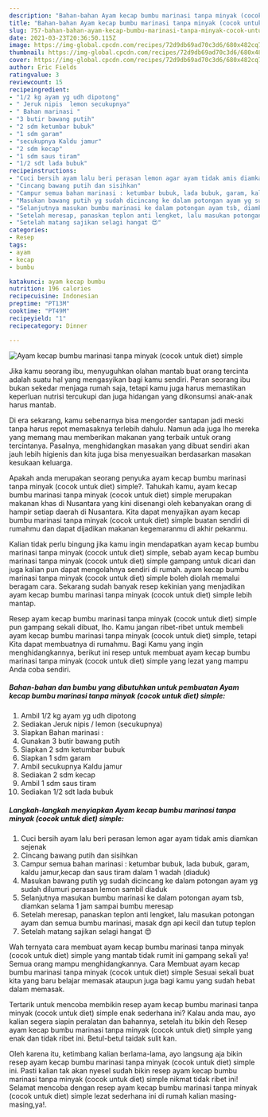```yaml
---
description: "Bahan-bahan Ayam kecap bumbu marinasi tanpa minyak (cocok untuk diet) simple Sederhana dan Mudah Dibuat"
title: "Bahan-bahan Ayam kecap bumbu marinasi tanpa minyak (cocok untuk diet) simple Sederhana dan Mudah Dibuat"
slug: 757-bahan-bahan-ayam-kecap-bumbu-marinasi-tanpa-minyak-cocok-untuk-diet-simple-sederhana-dan-mudah-dibuat
date: 2021-03-23T20:36:50.115Z
image: https://img-global.cpcdn.com/recipes/72d9db69ad70c3d6/680x482cq70/ayam-kecap-bumbu-marinasi-tanpa-minyak-cocok-untuk-diet-simple-foto-resep-utama.jpg
thumbnail: https://img-global.cpcdn.com/recipes/72d9db69ad70c3d6/680x482cq70/ayam-kecap-bumbu-marinasi-tanpa-minyak-cocok-untuk-diet-simple-foto-resep-utama.jpg
cover: https://img-global.cpcdn.com/recipes/72d9db69ad70c3d6/680x482cq70/ayam-kecap-bumbu-marinasi-tanpa-minyak-cocok-untuk-diet-simple-foto-resep-utama.jpg
author: Eric Fields
ratingvalue: 3
reviewcount: 15
recipeingredient:
- "1/2 kg ayam yg udh dipotong"
- " Jeruk nipis  lemon secukupnya"
- " Bahan marinasi "
- "3 butir bawang putih"
- "2 sdm ketumbar bubuk"
- "1 sdm garam"
- "secukupnya Kaldu jamur"
- "2 sdm kecap"
- "1 sdm saus tiram"
- "1/2 sdt lada bubuk"
recipeinstructions:
- "Cuci bersih ayam lalu beri perasan lemon agar ayam tidak amis diamkan sejenak"
- "Cincang bawang putih dan sisihkan"
- "Campur semua bahan marinasi : ketumbar bubuk, lada bubuk, garam, kaldu jamur,kecap dan saus tiram dalam 1 wadah (diaduk)"
- "Masukan bawang putih yg sudah dicincang ke dalam potongan ayam yg sudah dilumuri perasan lemon sambil diaduk"
- "Selanjutnya masukan bumbu marinasi ke dalam potongan ayam tsb, diamkan selama 1 jam sampai bumbu meresap"
- "Setelah meresap, panaskan teplon anti lengket, lalu masukan potongan ayam dan semua bumbu marinasi, masak dgn api kecil dan tutup teplon"
- "Setelah matang sajikan selagi hangat 😍"
categories:
- Resep
tags:
- ayam
- kecap
- bumbu

katakunci: ayam kecap bumbu 
nutrition: 196 calories
recipecuisine: Indonesian
preptime: "PT13M"
cooktime: "PT49M"
recipeyield: "1"
recipecategory: Dinner

---
```



![Ayam kecap bumbu marinasi tanpa minyak (cocok untuk diet) simple](https://img-global.cpcdn.com/recipes/72d9db69ad70c3d6/680x482cq70/ayam-kecap-bumbu-marinasi-tanpa-minyak-cocok-untuk-diet-simple-foto-resep-utama.jpg)

Jika kamu seorang ibu, menyuguhkan olahan mantab buat orang tercinta adalah suatu hal yang mengasyikan bagi kamu sendiri. Peran seorang ibu bukan sekedar menjaga rumah saja, tetapi kamu juga harus memastikan keperluan nutrisi tercukupi dan juga hidangan yang dikonsumsi anak-anak harus mantab.

Di era  sekarang, kamu sebenarnya bisa mengorder santapan jadi meski tanpa harus repot memasaknya terlebih dahulu. Namun ada juga lho mereka yang memang mau memberikan makanan yang terbaik untuk orang tercintanya. Pasalnya, menghidangkan masakan yang dibuat sendiri akan jauh lebih higienis dan kita juga bisa menyesuaikan berdasarkan masakan kesukaan keluarga. 



Apakah anda merupakan seorang penyuka ayam kecap bumbu marinasi tanpa minyak (cocok untuk diet) simple?. Tahukah kamu, ayam kecap bumbu marinasi tanpa minyak (cocok untuk diet) simple merupakan makanan khas di Nusantara yang kini disenangi oleh kebanyakan orang di hampir setiap daerah di Nusantara. Kita dapat menyajikan ayam kecap bumbu marinasi tanpa minyak (cocok untuk diet) simple buatan sendiri di rumahmu dan dapat dijadikan makanan kegemaranmu di akhir pekanmu.

Kalian tidak perlu bingung jika kamu ingin mendapatkan ayam kecap bumbu marinasi tanpa minyak (cocok untuk diet) simple, sebab ayam kecap bumbu marinasi tanpa minyak (cocok untuk diet) simple gampang untuk dicari dan juga kalian pun dapat mengolahnya sendiri di rumah. ayam kecap bumbu marinasi tanpa minyak (cocok untuk diet) simple boleh diolah memalui beragam cara. Sekarang sudah banyak resep kekinian yang menjadikan ayam kecap bumbu marinasi tanpa minyak (cocok untuk diet) simple lebih mantap.

Resep ayam kecap bumbu marinasi tanpa minyak (cocok untuk diet) simple pun gampang sekali dibuat, lho. Kamu jangan ribet-ribet untuk membeli ayam kecap bumbu marinasi tanpa minyak (cocok untuk diet) simple, tetapi Kita dapat membuatnya di rumahmu. Bagi Kamu yang ingin menghidangkannya, berikut ini resep untuk membuat ayam kecap bumbu marinasi tanpa minyak (cocok untuk diet) simple yang lezat yang mampu Anda coba sendiri.

<!--inarticleads1-->

##### Bahan-bahan dan bumbu yang dibutuhkan untuk pembuatan Ayam kecap bumbu marinasi tanpa minyak (cocok untuk diet) simple:

1. Ambil 1/2 kg ayam yg udh dipotong
1. Sediakan  Jeruk nipis / lemon (secukupnya)
1. Siapkan  Bahan marinasi :
1. Gunakan 3 butir bawang putih
1. Siapkan 2 sdm ketumbar bubuk
1. Siapkan 1 sdm garam
1. Ambil secukupnya Kaldu jamur
1. Sediakan 2 sdm kecap
1. Ambil 1 sdm saus tiram
1. Sediakan 1/2 sdt lada bubuk




<!--inarticleads2-->

##### Langkah-langkah menyiapkan Ayam kecap bumbu marinasi tanpa minyak (cocok untuk diet) simple:

1. Cuci bersih ayam lalu beri perasan lemon agar ayam tidak amis diamkan sejenak
1. Cincang bawang putih dan sisihkan
1. Campur semua bahan marinasi : ketumbar bubuk, lada bubuk, garam, kaldu jamur,kecap dan saus tiram dalam 1 wadah (diaduk)
1. Masukan bawang putih yg sudah dicincang ke dalam potongan ayam yg sudah dilumuri perasan lemon sambil diaduk
1. Selanjutnya masukan bumbu marinasi ke dalam potongan ayam tsb, diamkan selama 1 jam sampai bumbu meresap
1. Setelah meresap, panaskan teplon anti lengket, lalu masukan potongan ayam dan semua bumbu marinasi, masak dgn api kecil dan tutup teplon
1. Setelah matang sajikan selagi hangat 😍




Wah ternyata cara membuat ayam kecap bumbu marinasi tanpa minyak (cocok untuk diet) simple yang mantab tidak rumit ini gampang sekali ya! Semua orang mampu menghidangkannya. Cara Membuat ayam kecap bumbu marinasi tanpa minyak (cocok untuk diet) simple Sesuai sekali buat kita yang baru belajar memasak ataupun juga bagi kamu yang sudah hebat dalam memasak.

Tertarik untuk mencoba membikin resep ayam kecap bumbu marinasi tanpa minyak (cocok untuk diet) simple enak sederhana ini? Kalau anda mau, ayo kalian segera siapin peralatan dan bahannya, setelah itu bikin deh Resep ayam kecap bumbu marinasi tanpa minyak (cocok untuk diet) simple yang enak dan tidak ribet ini. Betul-betul taidak sulit kan. 

Oleh karena itu, ketimbang kalian berlama-lama, ayo langsung aja bikin resep ayam kecap bumbu marinasi tanpa minyak (cocok untuk diet) simple ini. Pasti kalian tak akan nyesel sudah bikin resep ayam kecap bumbu marinasi tanpa minyak (cocok untuk diet) simple nikmat tidak ribet ini! Selamat mencoba dengan resep ayam kecap bumbu marinasi tanpa minyak (cocok untuk diet) simple lezat sederhana ini di rumah kalian masing-masing,ya!.

